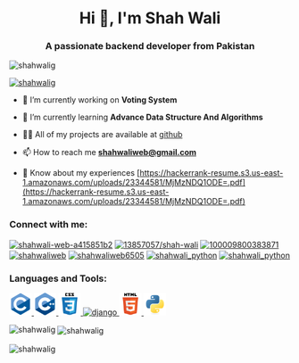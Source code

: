 <h1 align="center">Hi 👋, I'm Shah Wali</h1>
<h3 align="center">A passionate backend developer from Pakistan</h3>

<p align="left"> <img src="https://komarev.com/ghpvc/?username=shahwalig&label=Profile%20views&color=0e75b6&style=flat" alt="shahwalig" /> </p>

<p align="left"> <a href="https://github.com/ryo-ma/github-profile-trophy"><img src="https://github-profile-trophy.vercel.app/?username=shahwalig" alt="shahwalig" /></a> </p>

- 🔭 I’m currently working on **Voting System**

- 🌱 I’m currently learning **Advance Data Structure And Algorithms**

- 👨‍💻 All of my projects are available at [github](github)

- 📫 How to reach me **shahwaliweb@gmail.com**

- 📄 Know about my experiences [https://hackerrank-resume.s3.us-east-1.amazonaws.com/uploads/23344581/MjMzNDQ1ODE=.pdf](https://hackerrank-resume.s3.us-east-1.amazonaws.com/uploads/23344581/MjMzNDQ1ODE=.pdf)

<h3 align="left">Connect with me:</h3>
<p align="left">
<a href="https://linkedin.com/in/shahwali-web-a415851b2" target="blank"><img align="center" src="https://raw.githubusercontent.com/rahuldkjain/github-profile-readme-generator/master/src/images/icons/Social/linked-in-alt.svg" alt="shahwali-web-a415851b2" height="30" width="40" /></a>
<a href="https://stackoverflow.com/users/13857057/shah-wali" target="blank"><img align="center" src="https://raw.githubusercontent.com/rahuldkjain/github-profile-readme-generator/master/src/images/icons/Social/stack-overflow.svg" alt="13857057/shah-wali" height="30" width="40" /></a>
<a href="https://fb.com/100009800383871" target="blank"><img align="center" src="https://raw.githubusercontent.com/rahuldkjain/github-profile-readme-generator/master/src/images/icons/Social/facebook.svg" alt="100009800383871" height="30" width="40" /></a>
<a href="https://instagram.com/shahwaliweb" target="blank"><img align="center" src="https://raw.githubusercontent.com/rahuldkjain/github-profile-readme-generator/master/src/images/icons/Social/instagram.svg" alt="shahwaliweb" height="30" width="40" /></a>
<a href="https://www.youtube.com/c/shahwaliweb6505" target="blank"><img align="center" src="https://raw.githubusercontent.com/rahuldkjain/github-profile-readme-generator/master/src/images/icons/Social/youtube.svg" alt="shahwaliweb6505" height="30" width="40" /></a>
<a href="https://www.hackerrank.com/shahwali_python" target="blank"><img align="center" src="https://raw.githubusercontent.com/rahuldkjain/github-profile-readme-generator/master/src/images/icons/Social/hackerrank.svg" alt="shahwali_python" height="30" width="40" /></a>
<a href="https://www.leetcode.com/shahwali_python" target="blank"><img align="center" src="https://raw.githubusercontent.com/rahuldkjain/github-profile-readme-generator/master/src/images/icons/Social/leet-code.svg" alt="shahwali_python" height="30" width="40" /></a>
</p>

<h3 align="left">Languages and Tools:</h3>
<p align="left"> <a href="https://www.cprogramming.com/" target="_blank" rel="noreferrer"> <img src="https://raw.githubusercontent.com/devicons/devicon/master/icons/c/c-original.svg" alt="c" width="40" height="40"/> </a> <a href="https://www.w3schools.com/cpp/" target="_blank" rel="noreferrer"> <img src="https://raw.githubusercontent.com/devicons/devicon/master/icons/cplusplus/cplusplus-original.svg" alt="cplusplus" width="40" height="40"/> </a> <a href="https://www.w3schools.com/css/" target="_blank" rel="noreferrer"> <img src="https://raw.githubusercontent.com/devicons/devicon/master/icons/css3/css3-original-wordmark.svg" alt="css3" width="40" height="40"/> </a> <a href="https://www.djangoproject.com/" target="_blank" rel="noreferrer"> <img src="https://cdn.worldvectorlogo.com/logos/django.svg" alt="django" width="40" height="40"/> </a> <a href="https://www.w3.org/html/" target="_blank" rel="noreferrer"> <img src="https://raw.githubusercontent.com/devicons/devicon/master/icons/html5/html5-original-wordmark.svg" alt="html5" width="40" height="40"/> </a> <a href="https://www.python.org" target="_blank" rel="noreferrer"> <img src="https://raw.githubusercontent.com/devicons/devicon/master/icons/python/python-original.svg" alt="python" width="40" height="40"/> </a> </p>

<p><img align="left" src="https://github-readme-stats.vercel.app/api/top-langs?username=shahwalig&show_icons=true&locale=en&layout=compact" alt="shahwalig" /></p>

<p>&nbsp;<img align="center" src="https://github-readme-stats.vercel.app/api?username=shahwalig&show_icons=true&locale=en" alt="shahwalig" /></p>

<p><img align="center" src="https://github-readme-streak-stats.herokuapp.com/?user=shahwalig&" alt="shahwalig" /></p>
